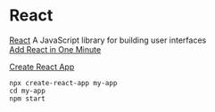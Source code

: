 # React

[React](https://reactjs.org/) A JavaScript library for building user interfaces    
[Add React in One Minute](https://reactjs.org/docs/add-react-to-a-website.html)  


[Create React App](https://reactjs.org/docs/create-a-new-react-app.html)  
```
npx create-react-app my-app
cd my-app
npm start
```